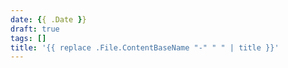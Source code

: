 ```yaml
---
date: {{ .Date }}
draft: true
tags: []
title: '{{ replace .File.ContentBaseName "-" " " | title }}'
---
```


<!-- REMOVEME: Introduction -->

<!--more-->

<!-- REMOVEME: Main article -->
